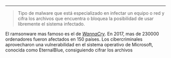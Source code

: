 ___
> Tipo de malware que está especializado en infectar un equipo o red y cifra los archivos que encuentra o bloquea la posibilidad de usar libremente el sistema infectado.

El ramsonware mas famoso es el de [*WannaCry*](https://www.kaspersky.es/resource-center/threats/ransomware-wannacry). En 2017, mas de 230000 ordenadores fueron afectados en 150 países. Los cibercriminales aprovecharon una vulnerabilidad en el sistema operativo de Microsoft, conocida como EternalBlue, consiguiendo cifrar los archivos